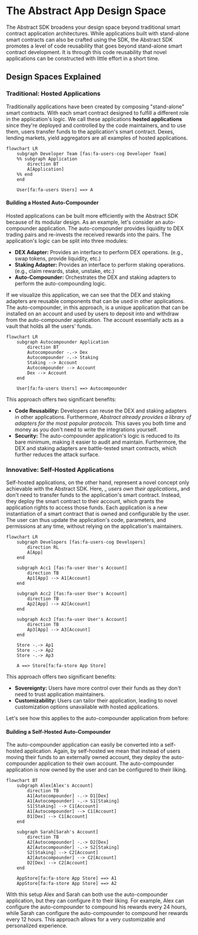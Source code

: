 # The Abstract App Design Space

The Abstract SDK broadens your design space beyond traditional smart contract application architectures. While
applications built with stand-alone smart contracts can also be crafted using the SDK, the Abstract SDK promotes a level
of code reusability that goes beyond stand-alone smart contract development. It is through this code reusability that
novel applications can be constructed with little effort in a short time.

## Design Spaces Explained

### Traditional: Hosted Applications

Traditionally applications have been created by composing "stand-alone" smart contracts. With each smart contract
designed to fulfill a different role in the application's logic. We call these applications __hosted applications__
since they're deployed and controlled by the code maintainers, and to use them, users transfer funds to the
application's smart contract. Dexes, lending markets, yield aggregators are all examples of hosted applications.

```mermaid
flowchart LR
    subgraph Developer Team [fas:fa-users-cog Developer Team]
    %% subgraph Application
        direction BT
        A[Application]
    %% end
    end

    User[fa:fa-users Users] ==> A
```

#### Building a Hosted Auto-Compounder

Hosted applications can be built more efficiently with the Abstract SDK because of its modular design. As an example,
let's consider an auto-compounder application. The auto-compounder provides liquidity to DEX trading pairs and
re-invests the received rewards into the pairs. The application's logic can be split into three modules:

- __DEX Adapter:__ Provides an interface to perform DEX operations. (e.g., swap tokens, provide liquidity, etc.)
- __Staking Adapter:__ Provides an interface to perform staking operations. (e.g., claim rewards, stake, unstake, etc.)
- __Auto-Compounder:__ Orchestrates the DEX and staking adapters to perform the auto-compounding logic.

If we visualize this application, we can see that the DEX and staking adapters are reusable components that can be used
in other applications. The auto-compounder, in this approach, is a unique application that can be installed on an
account and used by users to deposit into and withdraw from the auto-compounder application. The account essentially
acts as a vault that holds all the users' funds.

```mermaid
flowchart LR
    subgraph Autocompounder Application
        direction BT
        Autocompounder -.-> Dex
        Autocompounder -.-> Staking
        Staking --> Account
        Autocompounder --> Account
        Dex --> Account
    end

    User[fa:fa-users Users] ==> Autocompounder
```

This approach offers two significant benefits:

- __Code Reusability:__ Developers can reuse the DEX and staking adapters in other applications. Furthermore, *Abstract
  already provides a library of adapters for the most popular protocols.* This saves you both time and money as you
  don't need to write the integrations yourself.
- __Security:__ The auto-compounder application's logic is reduced to its bare minimum, making it easier to audit and
  maintain. Furthermore, the DEX and staking adapters are battle-tested smart contracts, which further reduces the
  attack surface.

### Innovative: Self-Hosted Applications

Self-hosted applications, on the other hand, represent a novel concept only achievable with the Abstract SDK. Here, _
_users own their applications__ and don't need to transfer funds to the application's smart contract. Instead, they
deploy the smart contract to their account, which grants the application rights to access those funds. Each application
is a new instantiation of a smart contract that is owned and configurable by the user. The user can thus update the
application's code, parameters, and permissions at any time, without relying on the application's maintainers.

```mermaid
flowchart LR
    subgraph Developers [fas:fa-users-cog Developers]
        direction RL
        A[App]
    end

    subgraph Acc1 [fas:fa-user User's Account]
        direction TB
        Ap1[App] --> A1[Account]
    end

    subgraph Acc2 [fas:fa-user User's Account]
        direction TB
        Ap2[App] --> A2[Account]
    end

    subgraph Acc3 [fas:fa-user User's Account]
        direction TB
        Ap3[App] --> A3[Account]
    end

    Store -.-> Ap1
    Store -.-> Ap2
    Store -.-> Ap3

    A ==> Store[fa:fa-store App Store]
```

This approach offers two significant benefits:

- __Sovereignty:__ Users have more control over their funds as they don't need to trust application maintainers.
- __Customizability:__ Users can tailor their application, leading to novel customization options unavailable with
  hosted applications.

Let's see how this applies to the auto-compounder application from before:

#### Building a Self-Hosted Auto-Compounder

The auto-compounder application can easily be converted into a self-hosted application. Again, by self-hosted we mean
that instead of users moving their funds to an externally owned account, they deploy the auto-compounder application to
their own account. The auto-compounder application is now owned by the user and can be configured to their liking.

```mermaid
flowchart BT
    subgraph Alex[Alex's Account]
        direction TB
        A1[Autocompounder] -.-> D1[Dex]
        A1[Autocompounder] -.-> S1[Staking]
        S1[Staking] --> C1[Account]
        A1[Autocompounder] --> C1[Account]
        D1[Dex] --> C1[Account]
    end

    subgraph Sarah[Sarah's Account]
        direction TB
        A2[Autocompounder] -.-> D2[Dex]
        A2[Autocompounder] -.-> S2[Staking]
        S2[Staking] --> C2[Account]
        A2[Autocompounder] --> C2[Account]
        D2[Dex] --> C2[Account]
    end

    AppStore[fa:fa-store App Store] ==> A1
    AppStore[fa:fa-store App Store] ==> A2
```

With this setup Alex and Sarah can both use the auto-compounder application, but they can configure it to their liking.
For example, Alex can configure the auto-compounder to compound his rewards every 24 hours, while Sarah can configure
the auto-compounder to compound her rewards every 12 hours. This approach allows for a very customizable and
personalized experience.
